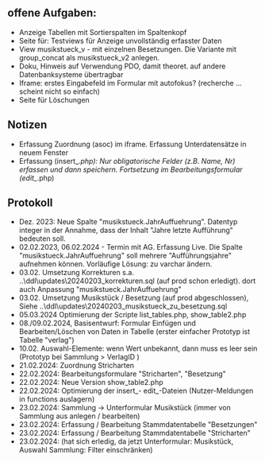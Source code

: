 

## offene Aufgaben: 
 * Anzeige Tabellen mit Sortierspalten im Spaltenkopf 
 * Seite für: Testviews für Anzeige unvollständig erfasster Daten 
 * View musikstueck_v - mit einzelnen Besetzungen. Die Variante mit group_concat als musikstueck_v2 anlegen. 
 * Doku, Hinweis auf Verwendung PDO, damit theoret. auf andere Datenbanksysteme übertragbar 
 * Iframe: erstes Eingabefeld im Formular mit autofokus? (recherche ... scheint nicht so einfach)
 * Seite für Löschungen 


## Notizen 
 * Erfassung Zuordnung (asoc) im iframe. Erfassung Unterdatensätze in neuem Fenster  
 * Erfassung (insert_*.php): Nur obligatorische Felder (z.B. Name, Nr) erfassen und dann speichern. Fortsetzung im Bearbeitungsformular (edit_*.php)

## Protokoll 
 * Dez. 2023: Neue Spalte "musikstueck.JahrAuffuehrung". Datentyp integer in der Annahme, dass der Inhalt "Jahre letzte Aufführung" bedeuten soll.  
 * 02.02.2023, 06.02.2024 - Termin mit AG. Erfassung Live. Die Spalte "musikstueck.JahrAuffuehrung" soll mehrere "Aufführungsjahre" aufnehmen können. Vorläufige Lösung: zu varchar ändern.
 * 03.02. Umsetzung Korrekturen s.a. ..\ddl\updates\20240203_korrekturen.sql (auf prod schon erledigt). dort auch Anpassung "musikstueck.JahrAuffuehrung"
 * 03.02. Umsetzung Musikstück / Besetzung (auf prod abgeschlossen), Siehe ..\ddl\updates\20240203_musikstueck_zu_besetzung.sql
 * 05.03.2024 Optimierung der Scripte list_tables.php, show_table2.php 
 * 08./09.02.2024, Basisentwurf:  Formular Einfügen und Bearbeiten/Löschen von Daten in Tabelle (erster einfacher Prototyp ist Tabelle "verlag") 
 * 10.02. Auswahl-Elemente: wenn Wert unbekannt, dann muss es leer sein (Prototyp bei Sammlung > VerlagID ) 
 * 21.02.2024: Zuordnung Stricharten 
 * 22.02.2024: Bearbeitungsformulare "Stricharten", "Besetzung" 
 * 22.02.2024: Neue Version show_table2.php 
 * 22.02.2024: Optimierung der insert_- edit_-Dateien (Nutzer-Meldungen in functions auslagern) 
 * 23.02.2024: Sammlung -> Unterformular Musikstück (immer von Sammlung aus anlegen / bearbeiten)
 * 23.02.2024: Erfassung / Bearbeitung Stammdatentabelle "Besetzungen" 
 * 23.02.2024: Erfassung / Bearbeitung Stammdatentabelle "Stricharten" 
 * 23.02.2024: (hat sich erledig, da jetzt Unterformular: Musikstück, Auswahl Sammlung: Filter einschränken)  

